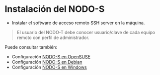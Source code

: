 
# Instalación del NODO-S

* Instalar el software de acceso remoto SSH server en la máquina.

> El usuario del NODO-T debe conocer usuario/clave de cada equipo
remoto con perfil de administrador.

Puede consultar también:
* Configuración [NODO-S en OpenSUSE](./opensuse.md)
* Configuración [NODO-S en Debian](./debian.md)
* Configuración [NODO-S en Windows](./opensuse.md)
